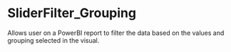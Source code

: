 # SliderFilter_Grouping
Allows user on a PowerBI report to filter the data based on the values and grouping selected in the visual.
